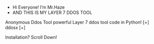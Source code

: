 - Hi Everyone! I’m Mr.Haze
- AND THIS IS MY LAYER 7 DDOS TOOL

Anonymous Ddos Tool
powerful Layer 7 ddos tool 
code in Python!
[+] ddosx [+]

Installation? Scroll Down!



